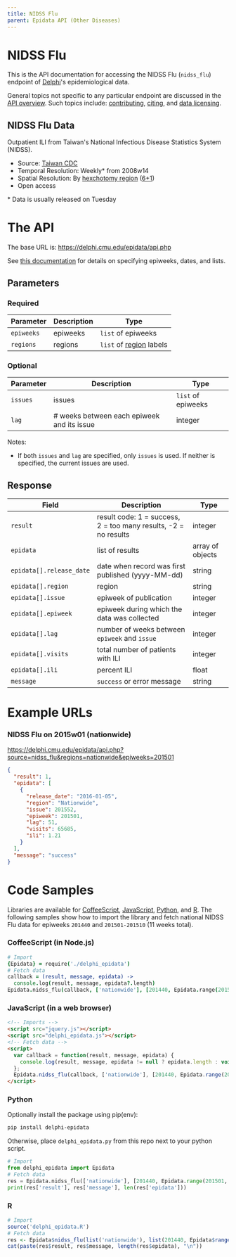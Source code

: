 ```yaml
---
title: NIDSS Flu
parent: Epidata API (Other Diseases)
---
```


# NIDSS Flu

This is the API documentation for accessing the NIDSS Flu (`nidss_flu`) endpoint of [Delphi](https://delphi.cmu.edu/)'s epidemiological data.

General topics not specific to any particular endpoint are discussed in the
[API overview](README.md). Such topics include:
[contributing](README.md#contributing), [citing](README.md#citing), and
[data licensing](README.md#data-licensing).

## NIDSS Flu Data

Outpatient ILI from Taiwan's National Infectious Disease Statistics System (NIDSS).
 - Source: [Taiwan CDC](http://nidss.cdc.gov.tw/en/CDCWNH01.aspx?dc=wnh)
 - Temporal Resolution: Weekly* from 2008w14
 - Spatial Resolution: By [hexchotomy region](https://en.wikipedia.org/wiki/Regions_of_Taiwan#Hexchotomy) ([6+1](../../labels/nidss_regions.txt))
 - Open access

\* Data is usually released on Tuesday

# The API

The base URL is: https://delphi.cmu.edu/epidata/api.php

See [this documentation](README.md) for details on specifying epiweeks, dates, and lists.

## Parameters

### Required

| Parameter | Description | Type |
| --- | --- | --- |
| `epiweeks` | epiweeks | `list` of epiweeks |
| `regions` | regions | `list` of [region](../../labels/nidss_regions.txt) labels |

### Optional

| Parameter | Description | Type |
| --- | --- | --- |
| `issues` | issues | `list` of epiweeks |
| `lag` | # weeks between each epiweek and its issue | integer |

Notes:
- If both `issues` and `lag` are specified, only `issues` is used.
If neither is specified, the current issues are used.

## Response

| Field | Description | Type |
| --- | --- | --- |
| `result` | result code: 1 = success, 2 = too many results, -2 = no results | integer |
| `epidata` | list of results | array of objects |
| `epidata[].release_date` | date when record was first published (yyyy-MM-dd) | string |
| `epidata[].region` | region | string |
| `epidata[].issue` | epiweek of publication | integer |
| `epidata[].epiweek` | epiweek during which the data was collected | integer |
| `epidata[].lag` | number of weeks between `epiweek` and `issue` | integer |
| `epidata[].visits` | total number of patients with ILI | integer |
| `epidata[].ili` | percent ILI | float |
| `message` | `success` or error message | string |

# Example URLs

### NIDSS Flu on 2015w01 (nationwide)
https://delphi.cmu.edu/epidata/api.php?source=nidss_flu&regions=nationwide&epiweeks=201501

```json
{
  "result": 1,
  "epidata": [
    {
      "release_date": "2016-01-05",
      "region": "Nationwide",
      "issue": 201552,
      "epiweek": 201501,
      "lag": 51,
      "visits": 65685,
      "ili": 1.21
    }
  ],
  "message": "success"
}
```


# Code Samples

Libraries are available for [CoffeeScript](../../src/client/delphi_epidata.coffee), [JavaScript](../../src/client/delphi_epidata.js), [Python](../../src/client/delphi_epidata.py), and [R](../../src/client/delphi_epidata.R).
The following samples show how to import the library and fetch national NIDSS Flu data for epiweeks `201440` and `201501-201510` (11 weeks total).

### CoffeeScript (in Node.js)

````coffeescript
# Import
{Epidata} = require('./delphi_epidata')
# Fetch data
callback = (result, message, epidata) ->
  console.log(result, message, epidata?.length)
Epidata.nidss_flu(callback, ['nationwide'], [201440, Epidata.range(201501, 201510)])
````

### JavaScript (in a web browser)

````html
<!-- Imports -->
<script src="jquery.js"></script>
<script src="delphi_epidata.js"></script>
<!-- Fetch data -->
<script>
  var callback = function(result, message, epidata) {
    console.log(result, message, epidata != null ? epidata.length : void 0);
  };
  Epidata.nidss_flu(callback, ['nationwide'], [201440, Epidata.range(201501, 201510)]);
</script>
````

### Python

Optionally install the package using pip(env):
````bash
pip install delphi-epidata
````

Otherwise, place `delphi_epidata.py` from this repo next to your python script.

````python
# Import
from delphi_epidata import Epidata
# Fetch data
res = Epidata.nidss_flu(['nationwide'], [201440, Epidata.range(201501, 201510)])
print(res['result'], res['message'], len(res['epidata']))
````

### R

````R
# Import
source('delphi_epidata.R')
# Fetch data
res <- Epidata$nidss_flu(list('nationwide'), list(201440, Epidata$range(201501, 201510)))
cat(paste(res$result, res$message, length(res$epidata), "\n"))
````
